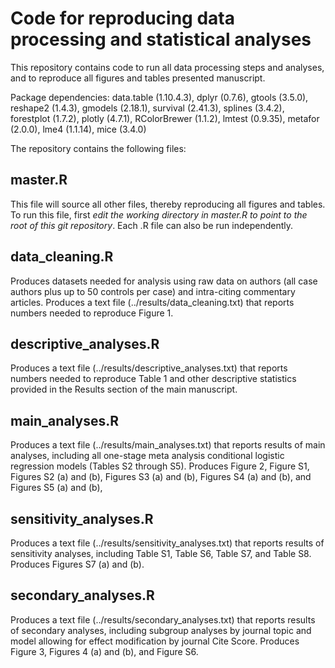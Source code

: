 # Code for reproducing data processing and statistical analyses

This repository contains code to run all data processing steps and analyses, and to reproduce all figures and tables presented manuscript.

Package dependencies: data.table (1.10.4.3), dplyr (0.7.6), gtools (3.5.0),  reshape2 (1.4.3), gmodels (2.18.1), survival (2.41.3), splines (3.4.2), forestplot (1.7.2), plotly (4.7.1), RColorBrewer (1.1.2), lmtest (0.9.35), metafor (2.0.0), lme4 (1.1.14), mice (3.4.0)

The repository contains the following files:

## master.R
This file will source all other files, thereby reproducing all figures and tables. To run this file, first *edit the working directory in master.R to point to the root of this git repository*. Each .R file can also be run independently.

## data_cleaning.R
Produces datasets needed for analysis using raw data on authors (all case authors plus up to 50 controls per case) and intra-citing commentary articles. Produces a text file (../results/data_cleaning.txt) that reports numbers needed to reproduce Figure 1.

## descriptive_analyses.R
Produces a text file (../results/descriptive_analyses.txt) that reports numbers needed to reproduce Table 1 and other descriptive statistics provided in the Results section of the main manuscript.

## main_analyses.R
Produces a text file (../results/main_analyses.txt) that reports results of main analyses, including all one-stage meta analysis conditional logistic regression models (Tables S2 through S5). Produces Figure 2, Figure S1, Figures S2 (a) and (b), Figures S3 (a) and (b), Figures S4 (a) and (b), and Figures S5 (a) and (b),

## sensitivity_analyses.R
Produces a text file (../results/sensitivity_analyses.txt) that reports results of sensitivity analyses, including Table S1, Table S6, Table S7, and Table S8. Produces Figures S7 (a) and (b).

## secondary_analyses.R
Produces a text file (../results/secondary_analyses.txt) that reports results of secondary analyses, including subgroup analyses by journal topic and model allowing for effect modification by journal Cite Score. Produces Figure 3, Figures 4 (a) and (b), and Figure S6.

